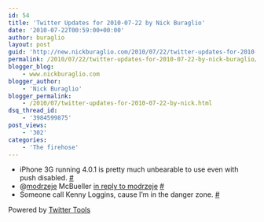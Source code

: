 ```yaml
---
id: 54
title: 'Twitter Updates for 2010-07-22 by Nick Buraglio'
date: '2010-07-22T00:59:00+00:00'
author: buraglio
layout: post
guid: 'http://new.nickburaglio.com/2010/07/22/twitter-updates-for-2010-07-22-by-nick-buraglio/'
permalink: /2010/07/22/twitter-updates-for-2010-07-22-by-nick-buraglio/
blogger_blog:
    - www.nickburaglio.com
blogger_author:
    - 'Nick Buraglio'
blogger_permalink:
    - /2010/07/twitter-updates-for-2010-07-22-by-nick.html
dsq_thread_id:
    - '3984599875'
post_views:
    - '302'
categories:
    - 'The firehose'
---
```


- iPhone 3G running 4.0.1 is pretty much unbearable to use even with push disabled. [\#](http://twitter.com/buraglio/statuses/19118477073)
- @[modrzeje](http://twitter.com/modrzeje) McBueller [in reply to modrzeje](http://twitter.com/modrzeje/statuses/19104769642) [\#](http://twitter.com/buraglio/statuses/19118803272)
- Someone call Kenny Loggins, cause I’m in the danger zone. [\#](http://twitter.com/buraglio/statuses/19220693774)

Powered by [Twitter Tools](http://alexking.org/projects/wordpress)